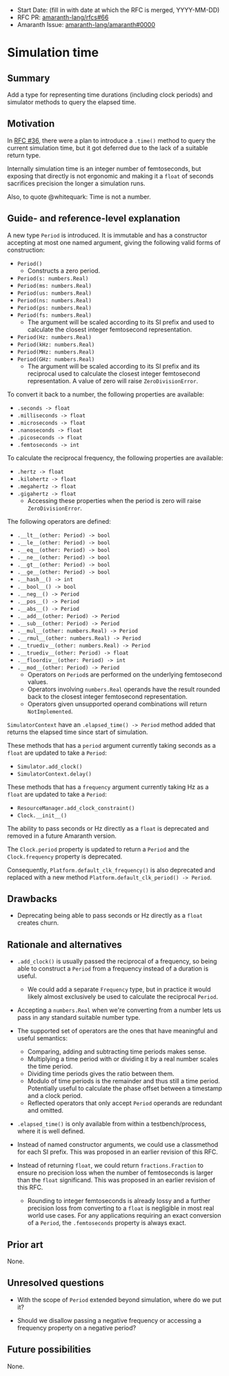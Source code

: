 - Start Date: (fill in with date at which the RFC is merged, YYYY-MM-DD)
- RFC PR: [amaranth-lang/rfcs#66](https://github.com/amaranth-lang/rfcs/pull/66)
- Amaranth Issue: [amaranth-lang/amaranth#0000](https://github.com/amaranth-lang/amaranth/issues/0000)

# Simulation time

## Summary
[summary]: #summary

Add a type for representing time durations (including clock periods) and simulator methods to query the elapsed time.

## Motivation
[motivation]: #motivation

In [RFC #36](0036-async-testbench-functions.md), there were a plan to introduce a `.time()` method to query the current simulation time, but it got deferred due to the lack of a suitable return type.

Internally simulation time is an integer number of femtoseconds, but exposing that directly is not ergonomic and making it a `float` of seconds sacrifices precision the longer a simulation runs.

Also, to quote @whitequark: Time is not a number.

## Guide- and reference-level explanation
[guide-level-explanation]: #guide-level-explanation

A new type `Period` is introduced.
It is immutable and has a constructor accepting at most one named argument, giving the following valid forms of construction:
- `Period()`
  - Constructs a zero period.
- `Period(s: numbers.Real)`
- `Period(ms: numbers.Real)`
- `Period(us: numbers.Real)`
- `Period(ns: numbers.Real)`
- `Period(ps: numbers.Real)`
- `Period(fs: numbers.Real)`
  - The argument will be scaled according to its SI prefix and used to calculate the closest integer femtosecond representation.
- `Period(Hz: numbers.Real)`
- `Period(kHz: numbers.Real)`
- `Period(MHz: numbers.Real)`
- `Period(GHz: numbers.Real)`
  - The argument will be scaled according to its SI prefix and its reciprocal used to calculate the closest integer femtosecond representation.
    A value of zero will raise `ZeroDivisionError`.

To convert it back to a number, the following properties are available:
- `.seconds -> float`
- `.milliseconds -> float`
- `.microseconds -> float`
- `.nanoseconds -> float`
- `.picoseconds -> float`
- `.femtoseconds -> int`

To calculate the reciprocal frequency, the following properties are available:
- `.hertz -> float`
- `.kilohertz -> float`
- `.megahertz -> float`
- `.gigahertz -> float`
  - Accessing these properties when the period is zero will raise `ZeroDivisionError`.

The following operators are defined:
- `.__lt__(other: Period) -> bool`
- `.__le__(other: Period) -> bool`
- `.__eq__(other: Period) -> bool`
- `.__ne__(other: Period) -> bool`
- `.__gt__(other: Period) -> bool`
- `.__ge__(other: Period) -> bool`
- `.__hash__() -> int`
- `.__bool__() -> bool`
- `.__neg__() -> Period`
- `.__pos__() -> Period`
- `.__abs__() -> Period`
- `.__add__(other: Period) -> Period`
- `.__sub__(other: Period) -> Period`
- `.__mul__(other: numbers.Real) -> Period`
- `.__rmul__(other: numbers.Real) -> Period`
- `.__truediv__(other: numbers.Real) -> Period`
- `.__truediv__(other: Period) -> float`
- `.__floordiv__(other: Period) -> int`
- `.__mod__(other: Period) -> Period`
  - Operators on `Period`s are performed on the underlying femtosecond values.
  - Operators involving `numbers.Real` operands have the result rounded back to the closest integer femtosecond representation.
  - Operators given unsupported operand combinations will return `NotImplemented`.

`SimulatorContext` have an `.elapsed_time() -> Period` method added that returns the elapsed time since start of simulation.

These methods that has a `period` argument currently taking seconds as a `float` are updated to take a `Period`:
- `Simulator.add_clock()`
- `SimulatorContext.delay()`

These methods that has a `frequency` argument currently taking Hz as a `float` are updated to take a `Period`:
- `ResourceManager.add_clock_constraint()`
- `Clock.__init__()`

The ability to pass seconds or Hz directly as a `float` is deprecated and removed in a future Amaranth version.

The `Clock.period` property is updated to return a `Period` and the `Clock.frequency` property is deprecated.

Consequently, `Platform.default_clk_frequency()` is also deprecated and replaced with a new method `Platform.default_clk_period() -> Period`.


## Drawbacks
[drawbacks]: #drawbacks

- Deprecating being able to pass seconds or Hz directly as a `float` creates churn.

## Rationale and alternatives
[rationale-and-alternatives]: #rationale-and-alternatives

- `.add_clock()` is usually passed the reciprocal of a frequency, so being able to construct a `Period` from a frequency instead of a duration is useful.
  - We could add a separate `Frequency` type, but in practice it would likely almost exclusively be used to calculate the reciprocal `Period`.

- Accepting a `numbers.Real` when we're converting from a number lets us pass in any standard suitable number type.

- The supported set of operators are the ones that have meaningful and useful semantics:
  - Comparing, adding and subtracting time periods makes sense.
  - Multiplying a time period with or dividing it by a real number scales the time period.
  - Dividing time periods gives the ratio between them.
  - Modulo of time periods is the remainder and thus still a time period.
    Potentially useful to calculate the phase offset between a timestamp and a clock period.
  - Reflected operators that only accept `Period` operands are redundant and omitted.

- `.elapsed_time()` is only available from within a testbench/process, where it is well defined.

- Instead of named constructor arguments, we could use a classmethod for each SI prefix.
  This was proposed in an earlier revision of this RFC.

- Instead of returning `float`, we could return `fractions.Fraction` to ensure no precision loss when the number of femtoseconds is larger than the `float` significand.
  This was proposed in an earlier revision of this RFC.
  - Rounding to integer femtoseconds is already lossy and a further precision loss from converting to a `float` is negligible in most real world use cases.
    For any applications requiring an exact conversion of a `Period`, the `.femtoseconds` property is always exact.

## Prior art
[prior-art]: #prior-art

None.

## Unresolved questions
[unresolved-questions]: #unresolved-questions

- With the scope of `Period` extended beyond simulation, where do we put it?

- Should we disallow passing a negative frequency or accessing a frequency property on a negative period?

## Future possibilities
[future-possibilities]: #future-possibilities

None.
